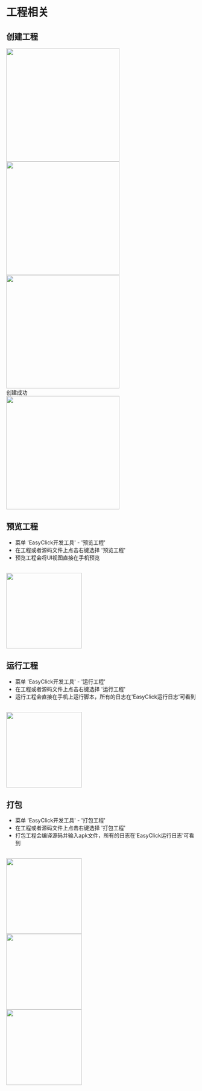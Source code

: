 
# 工程相关
## 创建工程
<img src='/iosimg/project-1.jpg' width='300'/>
<br/>
<img src='/iosimg/getstart-3.jpg' width='300' />
<br/>
<img src='/iosimg/getstart-4.jpg' width='300' />

<br/>
创建成功
<br/>
<img src='/iosimg/project-end.jpg' width='300' />

## 预览工程
- 菜单 'EasyClick开发工具' - '预览工程'
- 在工程或者源码文件上点击右键选择 '预览工程'
- 预览工程会将UI视图直接在手机预览
<br/>
<img src='/iosimg/getstart-6.jpg' width='200'/>

## 运行工程
- 菜单 'EasyClick开发工具' - '运行工程'
- 在工程或者源码文件上点击右键选择 '运行工程'
- 运行工程会直接在手机上运行脚本，所有的日志在'EasyClick运行日志'可看到
<br/>
<img src='/iosimg/getstart-7.jpg' width='200'/>

## 打包

- 菜单 'EasyClick开发工具' - '打包工程'
- 在工程或者源码文件上点击右键选择 '打包工程'
- 打包工程会编译源码并输入apk文件，所有的日志在'EasyClick运行日志'可看到
<br/>
<img src='/iosimg/project-pkg-1.jpg' width='200'/>
<br/>
<img src='/iosimg/project-pkg-2.jpg' width='200'/>
<br/>
<img src='/iosimg/project-pkg-3.jpg' width='200'/>
